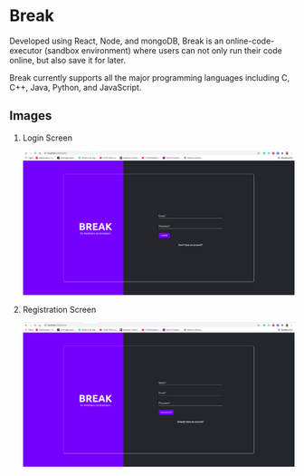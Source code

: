 # Break 

Developed using React, Node, and mongoDB, Break is an online-code-executor (sandbox environment) where users can not only run their code online, but also save it for later. 

Break currently supports all the major programming languages including C, C++, Java, Python, and JavaScript. 

## Images

1. Login Screen 

    <p><img src="https://github.com/ishubham21/break/blob/master/readme-assets/1.png"></p>

2. Registration Screen

    <p><img src="https://github.com/ishubham21/break/blob/master/readme-assets/2.png"></p>



